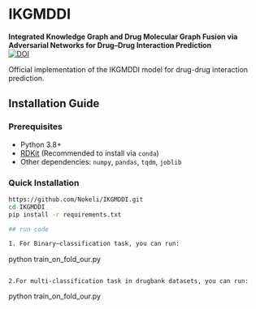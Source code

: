 # IKGMDDI  

**Integrated Knowledge Graph and Drug Molecular Graph Fusion via Adversarial Networks for Drug–Drug Interaction Prediction**  
[![DOI](https://img.shields.io/badge/DOI-10.1021%2Facs.jcim.4c01647-blue)](https://pubs.acs.org/doi/10.1021/acs.jcim.4c01647)

Official implementation of the IKGMDDI model for drug-drug interaction prediction.

## Installation Guide  

### Prerequisites  
- Python 3.8+  
- [RDKit](https://www.rdkit.org/docs/Install.html) (Recommended to install via `conda`)  
- Other dependencies: `numpy`, `pandas`, `tqdm`, `joblib`  

### Quick Installation  
```bash  
https://github.com/Nokeli/IKGMDDI.git 
cd IKGMDDI  
pip install -r requirements.txt

## run code

1. For Binary—classification task, you can run:
```
python train_on_fold_our.py
```

2.For multi-classification task in drugbank datasets, you can run:
```
python train_on_fold_our.py
```
